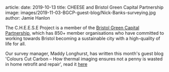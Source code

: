 article:
date: 2019-10-13
title: CHEESE and Bristol Green Capital Partnership
image: images/2019-11-03-BGCP-guest-blog/Nick-Banks-surveying.jpg
author: Jamie Hanlon

The C.H.E.E.S.E Project is a member of the [Bristol Green Capital
Partnership](https://bristolgreencapital.org/), which has 850+ member
organisations who have committed to working towards Bristol becoming a
sustainable city with a high-quality of life for all. 

Our survey manager, Maddy Longhurst, has written this month's guest blog
'Colours Cut Carbon – How thermal imaging ensures not a penny is wasted in home
retrofit and repair', read it
[here](https://bristolgreencapital.org/colours-cut-carbon-how-thermal-imaging-ensures-not-a-penny-is-wasted-in-home-retrofit-and-repair/) 
